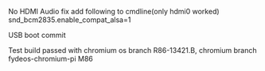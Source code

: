 No HDMI Audio fix add following to cmdline(only hdmi0 worked)
snd_bcm2835.enable_compat_alsa=1

USB boot commit

Test build passed with chromium os branch R86-13421.B, chromium branch fydeos-chromium-pi M86
